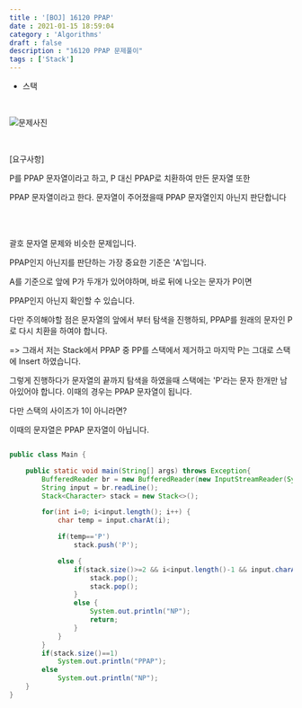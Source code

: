 ```yaml
---
title : '[BOJ] 16120 PPAP'
date : 2021-01-15 18:59:04
category : 'Algorithms'
draft : false
description : "16120 PPAP 문제풀이"
tags : ['Stack']
---
```


* 스택

<br/>

![문제사진](https://user-images.githubusercontent.com/57346393/104731071-842d7700-577e-11eb-9ad9-907efde20ab3.png)

<br/>


[요구사항]

P를 PPAP 문자열이라고 하고, P 대신 PPAP로 치환하여 만든 문자열 또한

PPAP 문자열이라고 한다. 문자열이 주어졌을때 PPAP 문자열인지 아닌지 판단합니다

<br/><br/>

괄호 문자열 문제와 비슷한 문제입니다.

PPAP인지 아닌지를 판단하는 가장 중요한 기준은 'A'입니다.

A를 기준으로 앞에 P가 두개가 있어야하며, 바로 뒤에 나오는 문자가 P이면 

PPAP인지 아닌지 확인할 수 있습니다.

다만 주의해야할 점은 문자열의 앞에서 부터 탐색을 진행하되, PPAP를 원래의 문자인 P로 다시 치환을 하여야 합니다.

=> 그래서 저는 Stack에서 PPAP 중 PP를 스택에서 제거하고 마지막 P는 그대로 스택에 Insert 하였습니다.

그렇게 진행하다가 문자열의 끝까지 탐색을 하였을때 스택에는 'P'라는 문자 한개만 남아있어야 합니다. 이때의 경우는 PPAP 문자열이 됩니다.

다만 스택의 사이즈가 1이 아니라면? 

이때의 문자열은 PPAP 문자열이 아닙니다.








```java

public class Main {

    public static void main(String[] args) throws Exception{
        BufferedReader br = new BufferedReader(new InputStreamReader(System.in));
        String input = br.readLine();
        Stack<Character> stack = new Stack<>();

        for(int i=0; i<input.length(); i++) {
            char temp = input.charAt(i);

            if(temp=='P')
                stack.push('P');

            else {
                if(stack.size()>=2 && i<input.length()-1 && input.charAt(i+1)=='P') {
                    stack.pop();
                    stack.pop();
                }
                else {
                    System.out.println("NP");
                    return;
                }
            }
        }
        if(stack.size()==1)
            System.out.println("PPAP");
        else
            System.out.println("NP");
    }
}


```